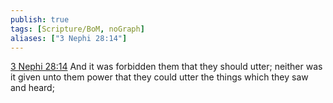 ```yaml
---
publish: true
tags: [Scripture/BoM, noGraph]
aliases: ["3 Nephi 28:14"]
---
```

[3 Nephi 28:14](https://churchofjesuschrist.org/study/scriptures/bofm/3-ne/28?lang=eng&id=p14#p14) And it was forbidden them that they should utter; neither was it given unto them power that they could utter the things which they saw and heard;
